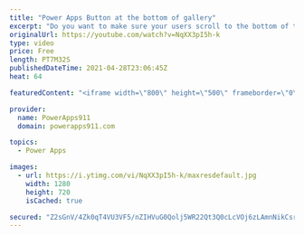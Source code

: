 ```yaml
---
title: "Power Apps Button at the bottom of gallery"
excerpt: "Do you want to make sure your users scroll to the bottom of the gallery before saving or continuing? Then this quick video is your answer. Nothing too crazy but works perfect for making sure they got to the bottom.   Power Apps Consulting and training at https://www.PowerApps911.com"
originalUrl: https://youtube.com/watch?v=NqXX3pI5h-k
type: video
price: Free
length: PT7M32S
publishedDateTime: 2021-04-28T23:06:45Z
heat: 64

featuredContent: "<iframe width=\"800\" height=\"500\" frameborder=\"0\" src=\"https://www.youtube.com/embed/NqXX3pI5h-k\" allow=\"accelerometer; autoplay; encrypted-media; gyroscope; picture-in-picture\" allowfullscreen></iframe>"

provider:
  name: PowerApps911
  domain: powerapps911.com

topics:
  - Power Apps

images:
  - url: https://i.ytimg.com/vi/NqXX3pI5h-k/maxresdefault.jpg
    width: 1280
    height: 720
    isCached: true

secured: "Z2sGnV/4Zk0qT4VU3VF5/nZIHVuG0Qolj5WR22Qt3Q0cLcVOj6zLAmnNikCsrMXW6G2ntq2/tZbxAD862KfgNyUZNsBZQyplYoqR//zS0kYYXM/Y7OyYqOop0NWyg0Cfx4glpFV9NxH+gGskGW9eWrISu4ZIrnaWNqE5/nStVqNoqYkZltbRWPovS+OT67V+4SWTbR6zXafyx7CdqxVAVKhQzp8hxN3sKUms32nGvIGxUwqo5DW0FsV3DKPAsUNDbJ7vRrqJDckWsomO8pOhBQneK5RbvBEZZMsLoKIBBwVfjGTatLgq8bUfsYFcp+8wY0MxrPGPFrMcw93W6LRavF/ZpndqtGCfQ8bB198UZyYb3Oj+cfhcoSlTrYrNUCfJ7pyAYsvWGlvbLI4fzuV0IQ==;smMVtpP3qlzL5N/ARyF8wA=="
---
```


